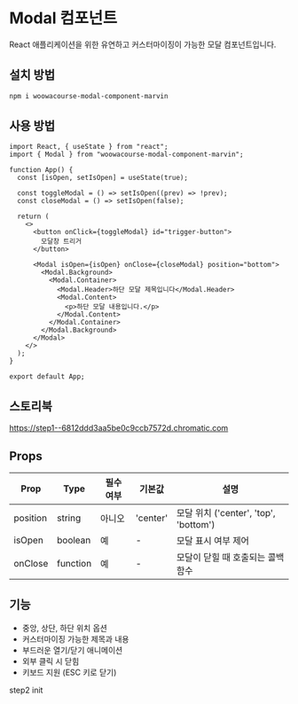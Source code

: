 # Modal 컴포넌트

React 애플리케이션을 위한 유연하고 커스터마이징이 가능한 모달 컴포넌트입니다.

## 설치 방법

```bash
npm i woowacourse-modal-component-marvin

```

## 사용 방법

```tsx
import React, { useState } from "react";
import { Modal } from "woowacourse-modal-component-marvin";

function App() {
  const [isOpen, setIsOpen] = useState(true);

  const toggleModal = () => setIsOpen((prev) => !prev);
  const closeModal = () => setIsOpen(false);

  return (
    <>
      <button onClick={toggleModal} id="trigger-button">
        모달창 트리거
      </button>

      <Modal isOpen={isOpen} onClose={closeModal} position="bottom">
        <Modal.Background>
          <Modal.Container>
            <Modal.Header>하단 모달 제목입니다</Modal.Header>
            <Modal.Content>
              <p>하단 모달 내용입니다.</p>
            </Modal.Content>
          </Modal.Container>
        </Modal.Background>
      </Modal>
    </>
  );
}

export default App;
```

## 스토리북

https://step1--6812ddd3aa5be0c9ccb7572d.chromatic.com

## Props

| Prop     | Type     | 필수 여부 | 기본값   | 설명                                  |
| -------- | -------- | --------- | -------- | ------------------------------------- |
| position | string   | 아니오    | 'center' | 모달 위치 ('center', 'top', 'bottom') |
| isOpen   | boolean  | 예        | -        | 모달 표시 여부 제어                   |
| onClose  | function | 예        | -        | 모달이 닫힐 때 호출되는 콜백 함수     |

## 기능

- 중앙, 상단, 하단 위치 옵션
- 커스터마이징 가능한 제목과 내용
- 부드러운 열기/닫기 애니메이션
- 외부 클릭 시 닫힘
- 키보드 지원 (ESC 키로 닫기)

step2 init
